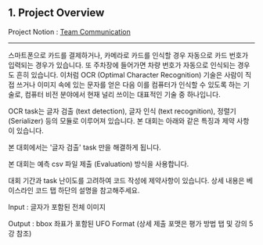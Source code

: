 
## 1. Project Overview
Project Notion : [Team Communication](https://www.notion.so/CV10-Data-Centric-0a7a65958da2496b8e1d5352e18b2817)


---



스마트폰으로 카드를 결제하거나, 카메라로 카드를 인식할 경우 자동으로 카드 번호가 입력되는 경우가 있습니다. 또 주차장에 들어가면 차량 번호가 자동으로 인식되는 경우도 흔히 있습니다. 이처럼 OCR (Optimal Character Recognition) 기술은 사람이 직접 쓰거나 이미지 속에 있는 문자를 얻은 다음 이를 컴퓨터가 인식할 수 있도록 하는 기술로, 컴퓨터 비전 분야에서 현재 널리 쓰이는 대표적인 기술 중 하나입니다.

OCR task는 글자 검출 (text detection), 글자 인식 (text recognition), 정렬기 (Serializer) 등의 모듈로 이루어져 있습니다. 본 대회는 아래와 같은 특징과 제약 사항이 있습니다.

본 대회에서는 '글자 검출' task 만을 해결하게 됩니다.

본 대회는 예측 csv 파일 제출 (Evaluation) 방식을 사용합니다.

대회 기간과 task 난이도를 고려하여 코드 작성에 제약사항이 있습니다. 상세 내용은 베이스라인 코드 탭 하단의 설명을 참고해주세요.

Input : 글자가 포함된 전체 이미지

Output : bbox 좌표가 포함된 UFO Format (상세 제출 포맷은 평가 방법 탭 및 강의 5강 참조)
